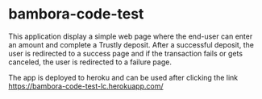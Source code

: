 # bambora-code-test
This application display a simple web page where the end-user can enter an amount and complete a Trustly deposit.
After a successful deposit, the user is redirected to a success page and if the transaction fails or gets canceled, the user is redirected to a failure page.

The app is deployed to heroku and can be used after clicking the link https://bambora-code-test-lc.herokuapp.com/
